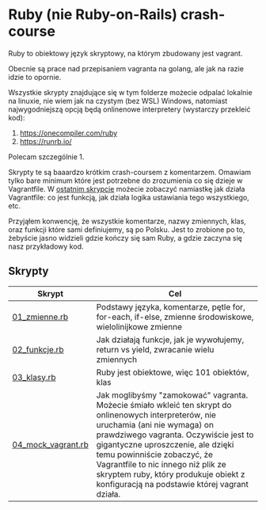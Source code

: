 # Ruby (nie Ruby-on-Rails) crash-course

Ruby to obiektowy język skryptowy, na którym zbudowany jest vagrant.

Obecnie są prace nad przepisaniem vagranta na golang, ale jak na razie idzie to opornie.

Wszystkie skrypty znajdujące się w tym folderze możecie odpalać lokalnie na linuxie, nie wiem jak na czystym (bez WSL) Windows, natomiast najwygodniejszą opcją będą onlinenowe interpretery (wystarczy przekleić kod):
1. https://onecompiler.com/ruby
1. https://runrb.io/

Polecam szczególnie 1.

Skrypty te są baaardzo krótkim crash-coursem z komentarzem. Omawiam tylko bare minimum które jest potrzebne do zrozumienia co się dzieje w Vagrantfile.
W [ostatnim skrypcie](./04_mock_vagrant.rb) możecie zobaczyć namiastkę jak działa Vagrantfile: co jest funkcją, jak działa logika ustawiania tego wszystkiego, etc.

Przyjąłem konwencję, że wszystkie komentarze, nazwy zmiennych, klas, oraz funkcji które sami definiujemy, są po Polsku. Jest to zrobione po to, żebyście jasno widzieli gdzie kończy się sam Ruby, a gdzie zaczyna się nasz przykładowy kod.

## Skrypty
| Skrypt | Cel | 
|--|---------------|
| [01_zmienne.rb](./01_zmienne.rb) | Podstawy języka, komentarze, pętle for, for-each, if-else, zmienne środowiskowe, wielolinijkowe zmienne |
| [02_funkcje.rb](./02_funkcje.rb) | Jak działają funkcje, jak je wywołujemy, return vs yield, zwracanie wielu zmiennych |
| [03_klasy.rb](./03_klasy.rb) | Ruby jest obiektowe, więc 101 obiektów, klas |
| [04_mock_vagrant.rb](./04_mock_vagrant.rb) | Jak moglibyśmy "zamokować" vagranta. Możecie śmiało wkleić ten skrypt do onlinenowych interpreterów, nie uruchamia (ani nie wymaga) on prawdziwego vagranta. Oczywiście jest to gigantyczne uproszczenie, ale dzięki temu powinniście zobaczyć, że Vagrantfile to nic innego niż plik ze skryptem ruby, który produkuje obiekt z konfiguracją na podstawie której vagrant działa. |
